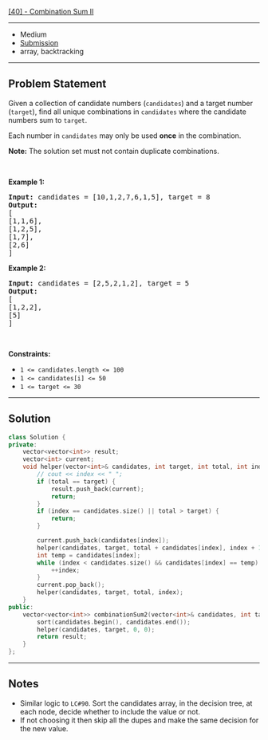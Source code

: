[[40] - Combination Sum II](https://leetcode.com/problems/combination-sum-ii)

---

- Medium
- [Submission](https://leetcode.com/problems/combination-sum-ii/submissions/991875646/)
- array, backtracking

---

## Problem Statement

<p>Given a collection of candidate numbers (<code>candidates</code>) and a target number (<code>target</code>), find all unique combinations in <code>candidates</code>&nbsp;where the candidate numbers sum to <code>target</code>.</p>

<p>Each number in <code>candidates</code>&nbsp;may only be used <strong>once</strong> in the combination.</p>

<p><strong>Note:</strong>&nbsp;The solution set must not contain duplicate combinations.</p>

<p>&nbsp;</p>
<p><strong class="example">Example 1:</strong></p>

<pre>
<strong>Input:</strong> candidates = [10,1,2,7,6,1,5], target = 8
<strong>Output:</strong> 
[
[1,1,6],
[1,2,5],
[1,7],
[2,6]
]
</pre>

<p><strong class="example">Example 2:</strong></p>

<pre>
<strong>Input:</strong> candidates = [2,5,2,1,2], target = 5
<strong>Output:</strong> 
[
[1,2,2],
[5]
]
</pre>

<p>&nbsp;</p>
<p><strong>Constraints:</strong></p>

<ul>
	<li><code>1 &lt;=&nbsp;candidates.length &lt;= 100</code></li>
	<li><code>1 &lt;=&nbsp;candidates[i] &lt;= 50</code></li>
	<li><code>1 &lt;= target &lt;= 30</code></li>
</ul>


---

## Solution

```cpp
class Solution {
private:
    vector<vector<int>> result;
    vector<int> current;
    void helper(vector<int>& candidates, int target, int total, int index) {
        // cout << index << " ";
        if (total == target) {
            result.push_back(current);
            return;
        }
        if (index == candidates.size() || total > target) {
            return;
        }

        current.push_back(candidates[index]);
        helper(candidates, target, total + candidates[index], index + 1);
        int temp = candidates[index];
        while (index < candidates.size() && candidates[index] == temp) {
            ++index;
        }
        current.pop_back();
        helper(candidates, target, total, index);
    }
public:
    vector<vector<int>> combinationSum2(vector<int>& candidates, int target) {
        sort(candidates.begin(), candidates.end());
        helper(candidates, target, 0, 0);
        return result;
    }
};
```

---

## Notes

- Similar logic to `LC#90`. Sort the candidates array, in the decision tree, at each node, decide whether to include the value or not.
- If not choosing it then skip all the dupes and make the same decision for the new value.
